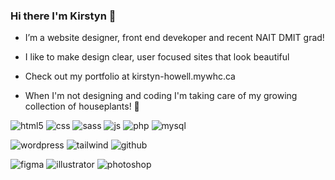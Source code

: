 

### Hi there I'm Kirstyn 👋
- I’m a website designer, front end devekoper and recent NAIT DMIT grad!
- I like to make design clear, user focused sites that look beautiful
- Check out my portfolio at kirstyn-howell.mywhc.ca
  
- When I'm not designing and coding I'm taking care of my growing collection of houseplants! 🌱

![html5](https://img.shields.io/badge/HTML5-E34F26?style=for-the-badge&logo=HTML5&logoColor=white) ![css](https://img.shields.io/badge/CSS3-1572B6?style=for-the-badge&logo=CSS3&logoColor=white) ![sass](https://img.shields.io/badge/Sass-CC6699?style=for-the-badge&logo=Sass&logoColor=black) ![js](https://img.shields.io/badge/JavaScript-F7DF1E?style=for-the-badge&logo=JavaScript&logoColor=black) ![php](https://img.shields.io/badge/PHP-777BB4?style=for-the-badge&logo=PHP&logoColor=white) ![mysql](https://img.shields.io/badge/mysql-4479A1?style=for-the-badge&logo=mysql&logoColor=white) <br>

![wordpress](https://img.shields.io/badge/wordpress-7952B3?style=for-the-badge&logo=wordpress&logoColor=white) ![tailwind](https://img.shields.io/badge/tailwindcss-06B6D4?style=for-the-badge&logo=tailwindcss&logoColor=white) ![github](https://img.shields.io/badge/GitHub-000000?style=for-the-badge&logo=GitHub&logoColor=white) <br>

![figma](https://img.shields.io/badge/Figma-F24E1E?style=for-the-badge&logo=Figma&logoColor=white) ![illustrator](https://img.shields.io/badge/adobeillustrator-FF9A00?style=for-the-badge&logo=adobeillustrator&logoColor=black) ![photoshop](https://img.shields.io/badge/AdobePhotoshop-31A8FF?style=for-the-badge&logo=AdobePhotoshop&logoColor=white)
